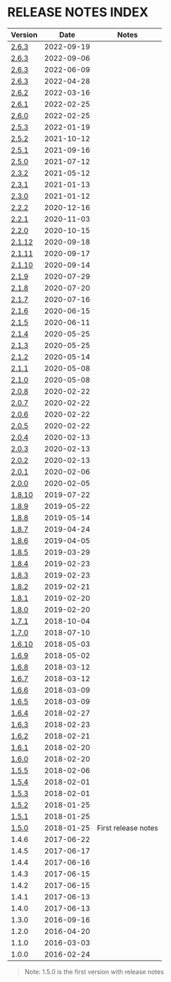 # RELEASE NOTES INDEX

| Version                           | Date       | Notes               |
| --------------------------------- | ---------- | ------------------- |
| [2.6.3](RELEASE_NOTES_2.7.1.md)   | 2022-09-19 |                     |
| [2.6.3](RELEASE_NOTES_2.7.0.md)   | 2022-09-06 |                     |
| [2.6.3](RELEASE_NOTES_2.6.4.md)   | 2022-06-09 |                     |
| [2.6.3](RELEASE_NOTES_2.6.3.md)   | 2022-04-28 |                     |
| [2.6.2](RELEASE_NOTES_2.6.2.md)   | 2022-03-16 |                     |
| [2.6.1](RELEASE_NOTES_2.6.1.md)   | 2022-02-25 |                     |
| [2.6.0](RELEASE_NOTES_2.6.0.md)   | 2022-02-25 |                     |
| [2.5.3](RELEASE_NOTES_2.5.3.md)   | 2022-01-19 |                     |
| [2.5.2](RELEASE_NOTES_2.5.2.md)   | 2021-10-12 |                     |
| [2.5.1](RELEASE_NOTES_2.5.1.md)   | 2021-09-16 |                     |
| [2.5.0](RELEASE_NOTES_2.5.0.md)   | 2021-07-12 |                     |
| [2.3.2](RELEASE_NOTES_2.3.2.md)   | 2021-05-12 |                     |
| [2.3.1](RELEASE_NOTES_2.3.1.md)   | 2021-01-13 |                     |
| [2.3.0](RELEASE_NOTES_2.3.0.md)   | 2021-01-12 |                     |
| [2.2.2](RELEASE_NOTES_2.2.2.md)   | 2020-12-16 |                     |
| [2.2.1](RELEASE_NOTES_2.2.1.md)   | 2020-11-03 |                     |
| [2.2.0](RELEASE_NOTES_2.2.0.md)   | 2020-10-15 |                     |
| [2.1.12](RELEASE_NOTES_2.1.12.md) | 2020-09-18 |                     |
| [2.1.11](RELEASE_NOTES_2.1.11.md) | 2020-09-17 |                     |
| [2.1.10](RELEASE_NOTES_2.1.10.md) | 2020-09-14 |                     |
| [2.1.9](RELEASE_NOTES_2.1.9.md)   | 2020-07-29 |                     |
| [2.1.8](RELEASE_NOTES_2.1.8.md)   | 2020-07-20 |                     |
| [2.1.7](RELEASE_NOTES_2.1.7.md)   | 2020-07-16 |                     |
| [2.1.6](RELEASE_NOTES_2.1.6.md)   | 2020-06-15 |                     |
| [2.1.5](RELEASE_NOTES_2.1.5.md)   | 2020-06-11 |                     |
| [2.1.4](RELEASE_NOTES_2.1.4.md)   | 2020-05-25 |                     |
| [2.1.3](RELEASE_NOTES_2.1.3.md)   | 2020-05-25 |                     |
| [2.1.2](RELEASE_NOTES_2.1.2.md)   | 2020-05-14 |                     |
| [2.1.1](RELEASE_NOTES_2.1.1.md)   | 2020-05-08 |                     |
| [2.1.0](RELEASE_NOTES_2.1.0.md)   | 2020-05-08 |                     |
| [2.0.8](RELEASE_NOTES_2.0.8.md)   | 2020-02-22 |                     |
| [2.0.7](RELEASE_NOTES_2.0.7.md)   | 2020-02-22 |                     |
| [2.0.6](RELEASE_NOTES_2.0.6.md)   | 2020-02-22 |                     |
| [2.0.5](RELEASE_NOTES_2.0.5.md)   | 2020-02-22 |                     |
| [2.0.4](RELEASE_NOTES_2.0.4.md)   | 2020-02-13 |                     |
| [2.0.3](RELEASE_NOTES_2.0.3.md)   | 2020-02-13 |                     |
| [2.0.2](RELEASE_NOTES_2.0.2.md)   | 2020-02-13 |                     |
| [2.0.1](RELEASE_NOTES_2.0.1.md)   | 2020-02-06 |                     |
| [2.0.0](RELEASE_NOTES_2.0.0.md)   | 2020-02-05 |                     |
| [1.8.10](RELEASE_NOTES_1.8.10.md) | 2019-07-22 |                     |
| [1.8.9](RELEASE_NOTES_1.8.9.md)   | 2019-05-22 |                     |
| [1.8.8](RELEASE_NOTES_1.8.8.md)   | 2019-05-14 |                     |
| [1.8.7](RELEASE_NOTES_1.8.7.md)   | 2019-04-24 |                     |
| [1.8.6](RELEASE_NOTES_1.8.6.md)   | 2019-04-05 |                     |
| [1.8.5](RELEASE_NOTES_1.8.5.md)   | 2019-03-29 |                     |
| [1.8.4](RELEASE_NOTES_1.8.4.md)   | 2019-02-23 |                     |
| [1.8.3](RELEASE_NOTES_1.8.3.md)   | 2019-02-23 |                     |
| [1.8.2](RELEASE_NOTES_1.8.2.md)   | 2019-02-21 |                     |
| [1.8.1](RELEASE_NOTES_1.8.1.md)   | 2019-02-20 |                     |
| [1.8.0](RELEASE_NOTES_1.8.0.md)   | 2019-02-20 |                     |
| [1.7.1](RELEASE_NOTES_1.7.1.md)   | 2018-10-04 |                     |
| [1.7.0](RELEASE_NOTES_1.7.0.md)   | 2018-07-10 |                     |
| [1.6.10](RELEASE_NOTES_1.6.10.md) | 2018-05-03 |                     |
| [1.6.9](RELEASE_NOTES_1.6.9.md)   | 2018-05-02 |                     |
| [1.6.8](RELEASE_NOTES_1.6.8.md)   | 2018-03-12 |                     |
| [1.6.7](RELEASE_NOTES_1.6.7.md)   | 2018-03-12 |                     |
| [1.6.6](RELEASE_NOTES_1.6.6.md)   | 2018-03-09 |                     |
| [1.6.5](RELEASE_NOTES_1.6.5.md)   | 2018-03-09 |                     |
| [1.6.4](RELEASE_NOTES_1.6.4.md)   | 2018-02-27 |                     |
| [1.6.3](RELEASE_NOTES_1.6.3.md)   | 2018-02-23 |                     |
| [1.6.2](RELEASE_NOTES_1.6.2.md)   | 2018-02-21 |                     |
| [1.6.1](RELEASE_NOTES_1.6.1.md)   | 2018-02-20 |                     |
| [1.6.0](RELEASE_NOTES_1.6.0.md)   | 2018-02-20 |                     |
| [1.5.5](RELEASE_NOTES_1.5.5.md)   | 2018-02-06 |                     |
| [1.5.4](RELEASE_NOTES_1.5.4.md)   | 2018-02-01 |                     |
| [1.5.3](RELEASE_NOTES_1.5.3.md)   | 2018-02-01 |                     |
| [1.5.2](RELEASE_NOTES_1.5.2.md)   | 2018-01-25 |                     |
| [1.5.1](RELEASE_NOTES_1.5.1.md)   | 2018-01-25 |                     |
| [1.5.0](RELEASE_NOTES_1.5.0.md)   | 2018-01-25 | First release notes |
| 1.4.6                             | 2017-06-22 |                     |
| 1.4.5                             | 2017-06-17 |                     |
| 1.4.4                             | 2017-06-16 |                     |
| 1.4.3                             | 2017-06-15 |                     |
| 1.4.2                             | 2017-06-15 |                     |
| 1.4.1                             | 2017-06-13 |                     |
| 1.4.0                             | 2017-06-13 |                     |
| 1.3.0                             | 2016-09-16 |                     |
| 1.2.0                             | 2016-04-20 |                     |
| 1.1.0                             | 2016-03-03 |                     |
| 1.0.0                             | 2016-02-24 |                     |

> Note: 1.5.0 is the first version with release notes
